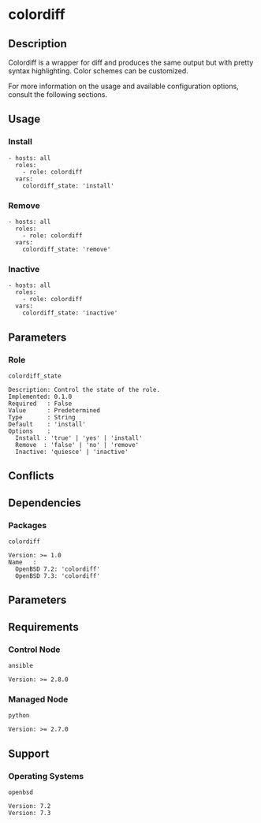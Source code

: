 # colordiff

## Description

Colordiff is a wrapper for diff and produces the same output but with pretty
syntax highlighting. Color schemes can be customized.

For more information on the usage and available configuration options,
consult the following sections.

## Usage

### Install

```
- hosts: all
  roles:
    - role: colordiff
  vars:
    colordiff_state: 'install'
```

### Remove

```
- hosts: all
  roles:
    - role: colordiff
  vars:
    colordiff_state: 'remove'
```

### Inactive

```
- hosts: all
  roles:
    - role: colordiff
  vars:
    colordiff_state: 'inactive'
```

## Parameters

### Role

`colordiff_state`

    Description: Control the state of the role.
    Implemented: 0.1.0
    Required   : False
    Value      : Predetermined
    Type       : String
    Default    : 'install'
    Options    :
      Install : 'true' | 'yes' | 'install'
      Remove  : 'false' | 'no' | 'remove'
      Inactive: 'quiesce' | 'inactive'

## Conflicts

## Dependencies

### Packages

`colordiff`

    Version: >= 1.0
    Name   :
      OpenBSD 7.2: 'colordiff'
      OpenBSD 7.3: 'colordiff'

## Parameters

## Requirements

### Control Node

`ansible`

    Version: >= 2.8.0

### Managed Node

`python`

    Version: >= 2.7.0

## Support

### Operating Systems

`openbsd`

    Version: 7.2
    Version: 7.3
